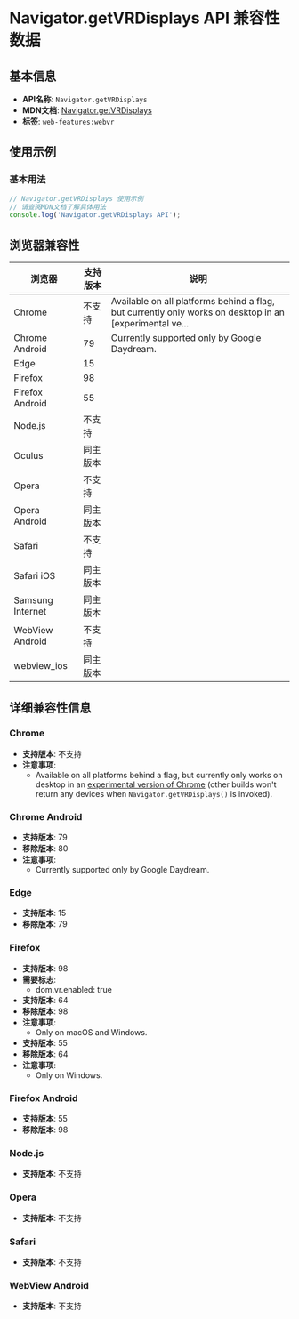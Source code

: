 # Navigator.getVRDisplays API 兼容性数据

## 基本信息

- **API名称**: `Navigator.getVRDisplays`
- **MDN文档**: [Navigator.getVRDisplays](https://developer.mozilla.org/docs/Web/API/Navigator/getVRDisplays)
- **标签**: `web-features:webvr`

## 使用示例

### 基本用法

```javascript
// Navigator.getVRDisplays 使用示例
// 请查阅MDN文档了解具体用法
console.log('Navigator.getVRDisplays API');
```

## 浏览器兼容性

| 浏览器 | 支持版本 | 说明 |
|--------|----------|------|
| Chrome | 不支持 | Available on all platforms behind a flag, but currently only works on desktop in an [experimental ve... |
| Chrome Android | 79 | Currently supported only by Google Daydream. |
| Edge | 15 |  |
| Firefox | 98 |  |
| Firefox Android | 55 |  |
| Node.js | 不支持 |  |
| Oculus | 同主版本 |  |
| Opera | 不支持 |  |
| Opera Android | 同主版本 |  |
| Safari | 不支持 |  |
| Safari iOS | 同主版本 |  |
| Samsung Internet | 同主版本 |  |
| WebView Android | 不支持 |  |
| webview_ios | 同主版本 |  |

## 详细兼容性信息

### Chrome

- **支持版本**: 不支持
- **注意事项**:
  - Available on all platforms behind a flag, but currently only works on desktop in an [experimental version of Chrome](https://webvr.info/get-chrome/) (other builds won't return any devices when `Navigator.getVRDisplays()` is invoked).

### Chrome Android

- **支持版本**: 79
- **移除版本**: 80
- **注意事项**:
  - Currently supported only by Google Daydream.

### Edge

- **支持版本**: 15
- **移除版本**: 79

### Firefox

- **支持版本**: 98
- **需要标志**: 
  - dom.vr.enabled: true
- **支持版本**: 64
- **移除版本**: 98
- **注意事项**:
  - Only on macOS and Windows.
- **支持版本**: 55
- **移除版本**: 64
- **注意事项**:
  - Only on Windows.

### Firefox Android

- **支持版本**: 55
- **移除版本**: 98

### Node.js

- **支持版本**: 不支持

### Opera

- **支持版本**: 不支持

### Safari

- **支持版本**: 不支持

### WebView Android

- **支持版本**: 不支持

